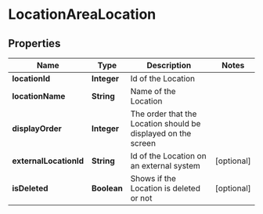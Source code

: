 
# LocationAreaLocation

## Properties
Name | Type | Description | Notes
------------ | ------------- | ------------- | -------------
**locationId** | **Integer** | Id of the Location | 
**locationName** | **String** | Name of the Location | 
**displayOrder** | **Integer** | The order that the Location should be displayed on the screen | 
**externalLocationId** | **String** | Id of the Location on an external system |  [optional]
**isDeleted** | **Boolean** | Shows if the Location is deleted or not |  [optional]




